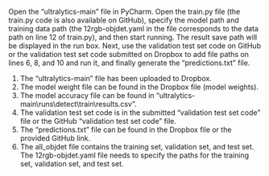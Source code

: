 Open the “ultralytics-main” file in PyCharm. Open the train.py file (the train.py code is also available on GitHub), specify the model path and training data path (the 12rgb-objdet.yaml in the file corresponds to the data path on line 12 of train.py), and then start running. The result save path will be displayed in the run box. Next, use the validation test set code on GitHub or the validation test set code submitted on Dropbox to add file paths on lines 6, 8, and 10 and run it, and finally generate the “predictions.txt” file.
1. The “ultralytics-main” file has been uploaded to Dropbox.
2. The model weight file can be found in the Dropbox file (model weights).
3. The model accuracy file can be found in “ultralytics-main\runs\detect\train\results.csv”.
4. The validation test set code is in the submitted “validation test set code” file or the GitHub “validation test set code” file.
5. The “predictions.txt” file can be found in the Dropbox file or the provided GitHub link.
6. The all_objdet file contains the training set, validation set, and test set. The 12rgb-objdet.yaml file needs to specify the paths for the training set, validation set, and test set.
